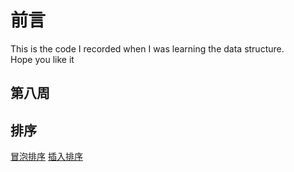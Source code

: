 # 前言 
This is the code I recorded when I was learning the data structure.</br>
Hope you like it


## 第八周

## 排序
[冒泡排序](https://github.com/hcn486/mooc/blob/master/排序/冒泡排序)       [插入排序](https://github.com/hcn486/mooc/blob/master/排序/插入排序)
